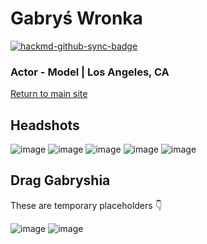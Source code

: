 # Gabryś Wronka

[![hackmd-github-sync-badge](https://hackmd.io/A6S7iFMZT2ycb-GccaoFIw/badge)](https://hackmd.io/A6S7iFMZT2ycb-GccaoFIw)


### Actor - Model | Los Angeles, CA

[Return to main site]()

## Headshots 

![image](https://user-images.githubusercontent.com/63426722/197580961-a444e73e-8ade-46e1-bc04-4c2cfe3a5b35.png)
![image](https://user-images.githubusercontent.com/63426722/197581045-0ccb1a66-07a2-4608-8586-a9ab52cc7d37.png)
![image](https://user-images.githubusercontent.com/63426722/197581077-270acccd-efce-4d79-b9d6-802d4c2571ad.png)
![image](https://user-images.githubusercontent.com/63426722/197581134-517707d2-4ca2-4e59-a498-84c5805bab23.png)
![image](https://user-images.githubusercontent.com/63426722/197581167-c511921d-cfbf-4cd8-9663-6b883a0baa4b.png)


## Drag Gabryshia
These are temporary placeholders 👇

![image](https://user-images.githubusercontent.com/63426722/197581320-ec243fd4-4a05-4d3e-8cf6-a23621426a48.png)
![image](https://user-images.githubusercontent.com/63426722/197581400-21f9ab5e-16dc-4e27-bb73-b94e4a1de323.png)




